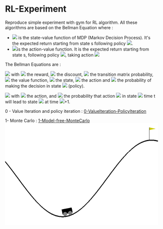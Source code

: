 # RL-Experiment
Reproduce simple experiment with gym for RL algorithm. All these algorithms are based on the Bellman Equation where : 
- <img src="https://render.githubusercontent.com/render/math?math=V^\pi(s)"> is the state-value function of MDP (Markov Decision Process). It's the expected return starting from state s following policy <img src="https://render.githubusercontent.com/render/math?math=\pi">. 
- <img src="https://render.githubusercontent.com/render/math?math=Q^\pi(s)">is the action-value function. It is the expected return starting from state s, following policy <img src="https://render.githubusercontent.com/render/math?math=\pi">, taking action <img src="https://render.githubusercontent.com/render/math?math=a">

The Bellman Equations are : 

<img src="https://render.githubusercontent.com/render/math?math=V_{\pi}(s)=\sum_{a \in \mathcal{A}} \pi(a \mid s)\left(R_{s}^{a}+\sum_{s^{\prime} \in S} \gamma \mathcal{P}_{s s^{\prime}}^{a} V_{\pi}\left(s^{\prime}\right)\right)"> with <img src="https://render.githubusercontent.com/render/math?math=R"> the reward, <img src="https://render.githubusercontent.com/render/math?math=\gamma"> the discount, <img src="https://render.githubusercontent.com/render/math?math=P"> the transition matrix probability, <img src="https://render.githubusercontent.com/render/math?math=V"> the value function, <img src="https://render.githubusercontent.com/render/math?math=s"> the state, <img src="https://render.githubusercontent.com/render/math?math=a"> the action and <img src="https://render.githubusercontent.com/render/math?math=\pi"> the probability of making the decision in state <img src="https://render.githubusercontent.com/render/math?math=s"> (policy).

<img src="https://render.githubusercontent.com/render/math?math=q_{\pi}(s, a)=R_{s}^{a}+\sum_{s^{\prime} \in \mathcal{S}} \gamma \mathcal{P}_{s s^{\prime}}^{a} \underset{a \in \mathcal{A}}{\pi\left(a \mid s^{\prime}\right)} q_{\pi}\left(s^{\prime}, a\right)"> with <img src="https://render.githubusercontent.com/render/math?math=a"> the action, and <img src="https://render.githubusercontent.com/render/math?math=P">  the probability that action <img src="https://render.githubusercontent.com/render/math?math=a"> in state <img src="https://render.githubusercontent.com/render/math?math=s"> time t will lead to state <img src="https://render.githubusercontent.com/render/math?math= s' "> at time <img src="https://render.githubusercontent.com/render/math?math=t">+1.

0 - Value Iteration and policy iteration : [0-ValueIteration-PolicyIteration](0-ValueIteration-PolicyIteration.ipynb)

1- Monte Carlo : [1-Model-free-MonteCarlo](1-Model-free-MonteCarlo.ipynb)
![MountainCar with Monte Carlo](gif/monte_carlo_moutaincar.gif)
